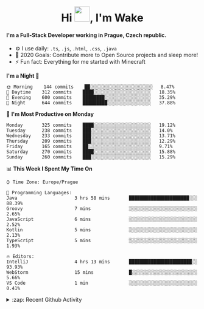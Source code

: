 <h1 align="center">Hi <img src="https://raw.githubusercontent.com/MrWakeCZ/MrWakeCZ/master/Hi.gif" width="40px" />, I'm Wake</h1>

#### I'm a Full-Stack Developer working in Prague, Czech republic.
- ⚙️ I use daily: `.ts`, `.js`, `.html`, `.css`, `.java`
- 🥅 2020 Goals: Contribute more to Open Source projects and sleep more!
- ⚡ Fun fact: Everything for me started with Minecraft

<!--START_SECTION:waka-->
**I'm a Night 🦉** 

```text
🌞 Morning    144 commits    ██░░░░░░░░░░░░░░░░░░░░░░░   8.47% 
🌆 Daytime    312 commits    ████░░░░░░░░░░░░░░░░░░░░░   18.35% 
🌃 Evening    600 commits    ████████░░░░░░░░░░░░░░░░░   35.29% 
🌙 Night      644 commits    █████████░░░░░░░░░░░░░░░░   37.88%

```
📅 **I'm Most Productive on Monday** 

```text
Monday       325 commits    ████░░░░░░░░░░░░░░░░░░░░░   19.12% 
Tuesday      238 commits    ███░░░░░░░░░░░░░░░░░░░░░░   14.0% 
Wednesday    233 commits    ███░░░░░░░░░░░░░░░░░░░░░░   13.71% 
Thursday     209 commits    ███░░░░░░░░░░░░░░░░░░░░░░   12.29% 
Friday       165 commits    ██░░░░░░░░░░░░░░░░░░░░░░░   9.71% 
Saturday     270 commits    ████░░░░░░░░░░░░░░░░░░░░░   15.88% 
Sunday       260 commits    ███░░░░░░░░░░░░░░░░░░░░░░   15.29%

```


📊 **This Week I Spent My Time On** 

```text
⌚︎ Time Zone: Europe/Prague

💬 Programming Languages: 
Java                     3 hrs 58 mins       ██████████████████████░░░   88.39% 
Groovy                   7 mins              ░░░░░░░░░░░░░░░░░░░░░░░░░   2.65% 
JavaScript               6 mins              ░░░░░░░░░░░░░░░░░░░░░░░░░   2.52% 
Kotlin                   5 mins              ░░░░░░░░░░░░░░░░░░░░░░░░░   2.13% 
TypeScript               5 mins              ░░░░░░░░░░░░░░░░░░░░░░░░░   1.93%

🔥 Editors: 
IntelliJ                 4 hrs 13 mins       ███████████████████████░░   93.93% 
WebStorm                 15 mins             █░░░░░░░░░░░░░░░░░░░░░░░░   5.66% 
VS Code                  1 min               ░░░░░░░░░░░░░░░░░░░░░░░░░   0.41%

```


<!--END_SECTION:waka-->

<details>
  <summary>:zap: Recent Github Activity</summary>

<!--START_SECTION:activity-->
1. 🎉 Merged PR [#6](https://github.com/craftmania-cz/craftlobby/pull/6) in [craftmania-cz/craftlobby](https://github.com/craftmania-cz/craftlobby)
2. 🎉 Merged PR [#14](https://github.com/craftmania-cz/craftmanager/pull/14) in [craftmania-cz/craftmanager](https://github.com/craftmania-cz/craftmanager)
3. 🎉 Merged PR [#89](https://github.com/waked-cz/corgi/pull/89) in [waked-cz/corgi](https://github.com/waked-cz/corgi)
4. 🎉 Merged PR [#2](https://github.com/craftmania-cz/craftcore/pull/2) in [craftmania-cz/craftcore](https://github.com/craftmania-cz/craftcore)
5. 🎉 Merged PR [#7](https://github.com/craftmania-cz/craftlobby/pull/7) in [craftmania-cz/craftlobby](https://github.com/craftmania-cz/craftlobby)
<!--END_SECTION:activity-->

</details>
